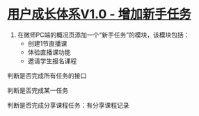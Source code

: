 # [用户成长体系V1.0 - 增加新手任务](https://wiki.baijia.com/pages/viewpage.action?pageId=84746661)



1. 在微师PC端的概况页添加一个“新手任务”的模块，该模块包括：
   * 创建1节直播课
   * 体验直播课功能
   * 邀请学生报名课程



判断是否完成所有任务的接口

判断是否完成某一任务

判断是否完成分享课程任务：有分享课程记录





